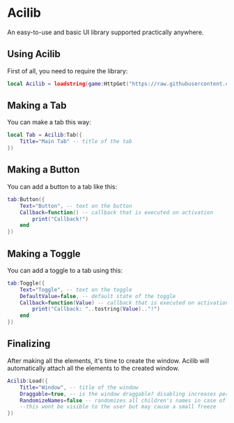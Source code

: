 # Acilib
An easy-to-use and basic UI library supported practically anywhere.
## Using Acilib
First of all, you need to require the library:
```lua
local Acilib = loadstring(game:HttpGet("https://raw.githubusercontent.com/SomVanTeam/Acilib/refs/heads/main/main.lua"))()
```
## Making a Tab
You can make a tab this way:
```lua
local Tab = Acilib:Tab({
    Title="Main Tab" -- title of the tab
})
```
## Making a Button
You can add a button to a tab like this:
```lua
tab:Button({
	Text="Button", -- text on the button
	Callback=function() -- callback that is executed on activation
		print("Callback!")
	end
})
```
## Making a Toggle
You can add a toggle to a tab using this:
```lua
tab:Toggle({
	Text="Toggle", -- text on the toggle
	DefaultValue=false, -- default state of the toggle
	Callback=function(Value) -- callback that is executed on activation
		print("Callback: "..tostring(Value).."!")
	end
})
```
## Finalizing
After making all the elements, it's time to create the window. Acilib will automatically attach all the elements to the created window.
```lua
Acilib:Load({
	Title="Window", -- title of the window
	Draggable=true, -- is the window draggable? disabling increases performance slightly
	RandomizeNames=false -- randomizes all children's names in case of some detection,
	--this wont be visible to the user but may cause a small freeze
})
```
